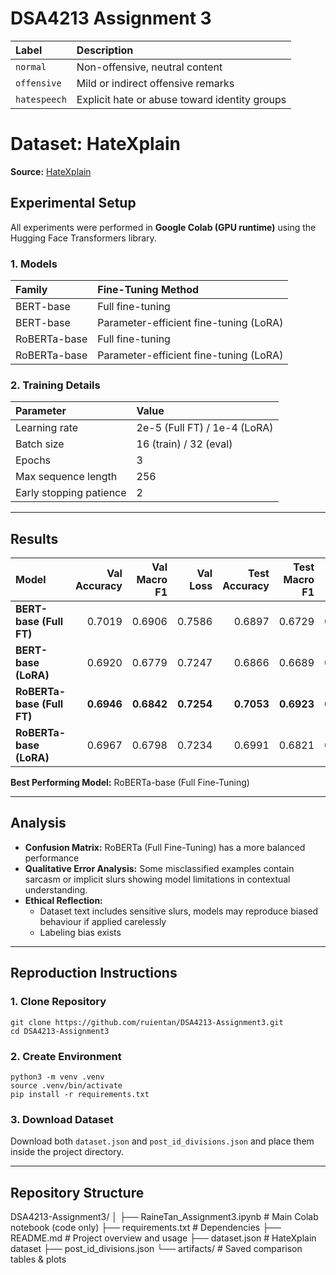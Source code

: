 # DSA4213 Assignment 3

| Label | Description |
|:------|:------------|
| `normal` | Non-offensive, neutral content |
| `offensive` | Mild or indirect offensive remarks |
| `hatespeech` | Explicit hate or abuse toward identity groups |

# Dataset: HateXplain
**Source:** [HateXplain](https://github.com/hate-alert/HateXplain) 

## Experimental Setup
All experiments were performed in **Google Colab (GPU runtime)** using the Hugging Face Transformers library.

### 1. Models
| Family | Fine-Tuning Method |
|:--------|:------------------|
| BERT-base | Full fine-tuning |
| BERT-base | Parameter-efficient fine-tuning (LoRA) |
| RoBERTa-base | Full fine-tuning |
| RoBERTa-base | Parameter-efficient fine-tuning (LoRA) |

### 2. Training Details
| Parameter | Value |
|:-----------|:------|
| Learning rate | 2e-5 (Full FT) / 1e-4 (LoRA) |
| Batch size | 16 (train) / 32 (eval) |
| Epochs | 3 |
| Max sequence length | 256 |
| Early stopping patience | 2 |

---

## Results
| Model | Val Accuracy | Val Macro F1 | Val Loss | Test Accuracy | Test Macro F1 | Test Loss |
|:------|-------------:|-------------:|---------:|--------------:|--------------:|----------:|
| **BERT-base (Full FT)** | 0.7019 | 0.6906 | 0.7586 | 0.6897 | 0.6729 | 0.7821 |
| **BERT-base (LoRA)** | 0.6920 | 0.6779 | 0.7247 | 0.6866 | 0.6689 | 0.7155 |
| **RoBERTa-base (Full FT)** | **0.6946** | **0.6842** | **0.7254** | **0.7053** | **0.6923** | **0.7166** |
| **RoBERTa-base (LoRA)** | 0.6967 | 0.6798 | 0.7234 | 0.6991 | 0.6821 | 0.7228 |

**Best Performing Model:** RoBERTa-base (Full Fine-Tuning)

---

## Analysis 
* **Confusion Matrix:** RoBERTa (Full Fine-Tuning) has a more balanced performance 
* **Qualitative Error Analysis:** Some misclassified examples contain sarcasm or implicit slurs showing  model limitations in contextual understanding.
* **Ethical Reflection:**
    * Dataset text includes sensitive slurs, models may reproduce biased behaviour if applied carelessly
    * Labeling bias exists

---

## Reproduction Instructions
### 1. Clone Repository
```
git clone https://github.com/ruientan/DSA4213-Assignment3.git
cd DSA4213-Assignment3
```

### 2. Create Environment
```
python3 -m venv .venv
source .venv/bin/activate
pip install -r requirements.txt
```

### 3. Download Dataset
Download both `dataset.json` and `post_id_divisions.json` and place them inside the project directory.

---

## Repository Structure
DSA4213-Assignment3/
│
├── RaineTan_Assignment3.ipynb     # Main Colab notebook (code only)
├── requirements.txt               # Dependencies
├── README.md                      # Project overview and usage
├── dataset.json                   # HateXplain dataset 
├── post_id_divisions.json
└── artifacts/                     # Saved comparison tables & plots
